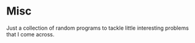 # Misc
Just a collection of random programs to tackle little interesting problems that I come across.
